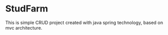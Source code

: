 # StudFarm
This is simple CRUD project created with java spring technology, based on mvc architecture.
